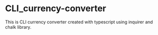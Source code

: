 # CLI_currency-converter
This is CLI currency converter created with typescript using inquirer and chalk library.
